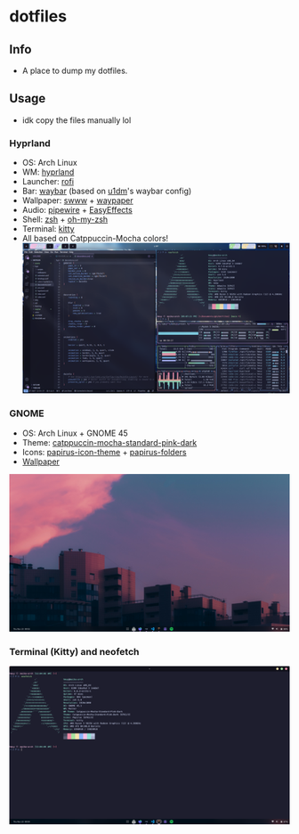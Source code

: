 # dotfiles
## Info
- A place to dump my dotfiles.
## Usage
- idk copy the files manually lol
### Hyprland
- OS: Arch Linux
- WM: [hyprland](https://hyprland.org/)
- Launcher: [rofi](https://github.com/davatorium/rofi)
- Bar: [waybar](https://github.com/Alexays/Waybar) (based on [u1dm](https://github.com/u1dm/dotfiles)'s waybar config)
- Wallpaper: [swww](https://github.com/LGFae/swww) + [waypaper](https://github.com/anufrievroman/waypaper)
- Audio: [pipewire](https://pipewire.org/) + [EasyEffects](https://github.com/wwmm/easyeffects)
- Shell: [zsh](https://www.zsh.org/) + [oh-my-zsh](https://ohmyz.sh/)
- Terminal: [kitty](https://sw.kovidgoyal.net/kitty/)
- All based on Catppuccin-Mocha colors!
![Hyprland-Desktop](./assets/hypr.png)
### GNOME
- OS: Arch Linux + GNOME 45
- Theme: [catppuccin-mocha-standard-pink-dark](github.com/catppuccin/gtk)
- Icons: [papirus-icon-theme](https://github.com/PapirusDevelopmentTeam/papirus-icon-theme) + [papirus-folders](https://github.com/catppuccin/papirus-folders)
- [Wallpaper](https://github.com/Gingeh/wallpapers/blob/main/landscapes/evening-sky.png)

![Gnome-Desktop](./assets/gnome-desktop.png)
### Terminal (Kitty) and neofetch
![Gnome-Terminal](./assets/gnome-term.png)